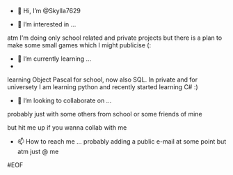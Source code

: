- 👋 Hi, I’m @Skylla7629

- 👀 I’m interested in ...

atm I'm doing only school related and private projects but there is a plan to make some small games which I might publicise (:


- 🌱 I’m currently learning ...
- 
learning Object Pascal for school, now also SQL.
In private and for universety I am learning python and recently started learning C#
:)


- 💞️ I’m looking to collaborate on ...

probably just with some others from school
or some friends of mine

but hit me up if you wanna collab with me

- 📫 How to reach me ...
probably adding a public e-mail at some point
but atm just @ me


#EOF
